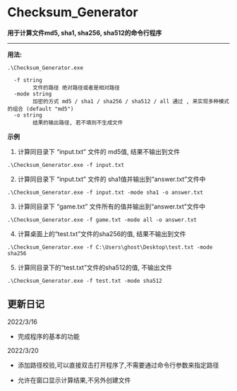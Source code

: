 # Checksum_Generator
**用于计算文件md5, sha1, sha256, sha512的命令行程序**



---

**用法:**

```
.\Checksum_Generator.exe
```

```
  -f string
        文件的路径 绝对路径或者是相对路径
  -mode string
        加密的方式 md5 / sha1 / sha256 / sha512 / all 通过 , 来实现多种模式的组合 (default "md5")
  -o string
        结果的输出路径, 若不填则不生成文件
```



**示例**

1. 计算同目录下 “input.txt” 文件的 md5值, 结果不输出到文件

```
.\Checksum_Generator.exe -f input.txt
```

2. 计算同目录下 “input.txt” 文件的 sha1值并输出到“answer.txt”文件中

```
.\Checksum_Generator.exe -f input.txt -mode sha1 -o answer.txt
```

3. 计算同目录下 “game.txt” 文件所有的值并输出到“answer.txt”文件中

```
.\Checksum_Generator.exe -f game.txt -mode all -o answer.txt
```

4. 计算桌面上的“test.txt”文件的sha256的值, 结果不输出到文件

```
.\Checksum_Generator.exe -f C:\Users\ghost\Desktop\test.txt -mode sha256
```

5. 计算同目录下的“test.txt”文件的sha512的值, 不输出文件

```
.\Checksum_Generator.exe -f test.txt -mode sha512
```

## 更新日记

2022/3/16

* 完成程序的基本的功能

2022/3/20

* 添加路径校验,可以直接双击打开程序了,不需要通过命令行参数来指定路径

* 允许在窗口显示计算结果,不另外创建文件
